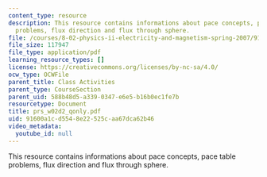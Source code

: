 ```yaml
---
content_type: resource
description: This resource contains informations about pace concepts, pace  table
  problems, flux direction and flux through sphere.
file: /courses/8-02-physics-ii-electricity-and-magnetism-spring-2007/91600a1cd5548e22525caa67dca62b46_prs_w02d2_qonly.pdf
file_size: 117947
file_type: application/pdf
learning_resource_types: []
license: https://creativecommons.org/licenses/by-nc-sa/4.0/
ocw_type: OCWFile
parent_title: Class Activities
parent_type: CourseSection
parent_uid: 588b48d5-a339-0347-e6e5-b16b0ec1fe7b
resourcetype: Document
title: prs_w02d2_qonly.pdf
uid: 91600a1c-d554-8e22-525c-aa67dca62b46
video_metadata:
  youtube_id: null
---
```

This resource contains informations about pace concepts, pace  table problems, flux direction and flux through sphere.